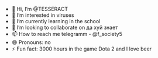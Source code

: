 - 👋 Hi, I’m @TESSERACT
- 👀 I’m interested in viruses
- 🌱 I’m currently learning in the school 
- 💞️ I’m looking to collaborate on да хуй знает
- 📫 How to reach me telegramm - @f_society5
- 😄 Pronouns: no
- ⚡ Fun fact: 3000 hours in the game Dota 2 and I love beer

<!---
Solevar78/Solevar78 is a ✨ special ✨ repository because its `README.md` (this file) appears on your GitHub profile.
You can click the Preview link to take a look at your changes.
--->
